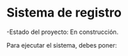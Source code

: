 <h1>Sistema de registro</h1>

-Estado del proyecto: En construcción.

Para ejecutar el sistema, debes poner:
